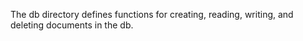 The db directory defines functions for creating, reading, writing, and deleting documents in the db.
